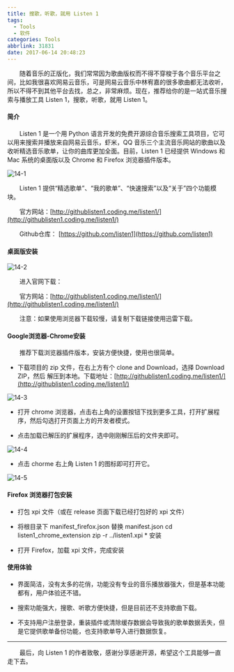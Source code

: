 ```yaml
---
title: 搜歌，听歌，就用 Listen 1
tags:
  - Tools
  - 软件
categories: Tools
abbrlink: 31831
date: 2017-06-14 20:48:23
---
```



　　随着音乐的正版化，我们常常因为歌曲版权而不得不穿梭于各个音乐平台之间，比如我很喜欢网易云音乐，可是网易云音乐中林宥嘉的很多歌曲都无法收听，所以不得不到其他平台去找，总之，非常麻烦。现在，推荐给你的是一站式音乐搜索与播放工具 Listen 1，搜歌，听歌，就用 Listen 1。

<!--more-->

#### 简介

　　Listen 1 是一个用 Python 语言开发的免费开源综合音乐搜索工具项目，它可以用来搜索并播放来自网易云音乐，虾米，QQ 音乐三个主流音乐网站的歌曲以及收听精选音乐歌单，让你的曲库更加全面。目前，Listen 1 已经提供 Windows 和 Mac 系统的桌面版以及 Chrome 和 Firefox 浏览器插件版本。

![14-1](http://fzy-blog.oss-cn-shenzhen.aliyuncs.com/2017/6/14-1.png)

　　Listen 1 提供“精选歌单”、“我的歌单”、“快速搜索”以及“关于”四个功能模块。

　　官方网站：[http://githublisten1.coding.me/listen1/](http://githublisten1.coding.me/listen1/)

　　Github仓库： [https://github.com/listen1](https://github.com/listen1)

#### 桌面版安装

![14-2](http://i.imgur.com/R6bTXkY.gif)

　　进入官网下载：

　　官方网站：[http://githublisten1.coding.me/listen1/](http://githublisten1.coding.me/listen1/)

　　注意：如果使用浏览器下载较慢，请复制下载链接使用迅雷下载。

#### Google浏览器-Chrome安装

　　推荐下载浏览器插件版本，安装方便快捷，使用也很简单。

- 下载项目的 zip 文件，在右上方有个 clone and Download，选择 Download ZIP，然后 解压到本地。下载地址：[http://githublisten1.coding.me/listen1/](http://githublisten1.coding.me/listen1/)

![14-3](http://fzy-blog.oss-cn-shenzhen.aliyuncs.com/2017/6/14-3.png)

- 打开 chrome 浏览器，点击右上角的设置按钮下找到更多工具，打开扩展程序，然后勾选打开页面上方的开发者模式。

- 点击加载已解压的扩展程序，选中刚刚解压后的文件夹即可。

![14-4](http://fzy-blog.oss-cn-shenzhen.aliyuncs.com/2017/6/14-4.png)

- 点击 chorme 右上角 Listen 1 的图标即可打开它。

![14-5](http://fzy-blog.oss-cn-shenzhen.aliyuncs.com/2017/6/14-5.png)

#### Firefox 浏览器打包安装

- 打包 xpi 文件（或在 release 页面下载已经打包好的 xpi 文件）

- 将根目录下 manifest_firefox.json 替换 manifest.json
cd listen1_chrome_extension
zip -r ../listen1.xpi *
安装

- 打开 Firefox，加载 xpi 文件，完成安装

#### 使用体验

- 界面简洁，没有太多的花俏，功能没有专业的音乐播放器强大，但是基本功能都有，用户体验还不错。

- 搜索功能强大，搜歌、听歌方便快捷，但是目前还不支持歌曲下载。

- 不支持用户注册登录，重装插件或清除缓存数据会导致我的歌单数据丢失，但是它提供歌单备份功能，也支持歌单导入进行数据恢复。

---

　　最后，向 Listen 1 的作者致敬，感谢分享感谢开源，希望这个工具能够一直走下去。
